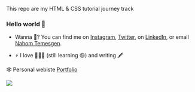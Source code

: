 This repo are my HTML & CSS tutorial journey track

### Hello world 👋

<!--
**ElshadaiK/elshadaiK** is a ✨ _special_ ✨ repository because its `README.md` (this file) appears on your GitHub profile.

Here are some ideas to get you started:

-->

- Wanna 💬? You can find me on [Instagram](https://instagram.com/nahom_temesgen_official), [Twitter](https://twitter.com/NahomTemesgen21), on [LinkedIn](https://www.linkedin.com/in/nahom-temesgen/), or email [Nahom Temesgen](mailto:mohanbenjamin63@gmail.com?subject=[GitHub]).

- ⚡ I love 🏀⛹️‍♀️ (still learning 😃) and writing 🖋

🕸 Personal webiste [Portfolio](https://elshadaik.github.io/)

<a href="">
  <img align="center" src="https://github-readme-stats.vercel.app/api?username=nahomtemesgen7&show_icons=true&theme=tokyonight" />
</a>
